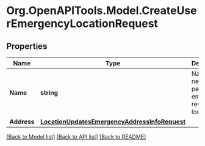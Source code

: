 
# Org.OpenAPITools.Model.CreateUserEmergencyLocationRequest

## Properties

Name | Type | Description | Notes
------------ | ------------- | ------------- | -------------
**Name** | **string** | Name of a new personal emergency response location | [optional] 
**Address** | [**LocationUpdatesEmergencyAddressInfoRequest**](LocationUpdatesEmergencyAddressInfoRequest.md) |  | [optional] 

[[Back to Model list]](../README.md#documentation-for-models)
[[Back to API list]](../README.md#documentation-for-api-endpoints)
[[Back to README]](../README.md)

